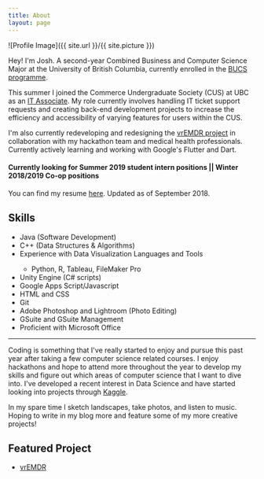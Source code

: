 ```yaml
---
title: About
layout: page
---
```

![Profile Image]({{ site.url }}/{{ site.picture }})

Hey! I'm Josh. A second-year Combined Business and Computer Science Major at the 
University of British Columbia, currently enrolled in the [BUCS programme](https://mybcom.sauder.ubc.ca/courses-money-enrolment/program-requirements/combined-major-in%C2%A0business-and-computer-science).

This summer I joined the Commerce Undergraduate Society (CUS) at UBC as an [IT Associate](http://it.cus.ca/). My role 
currently involves handling IT ticket support requests and creating back-end development projects 
to increase the efficiency and accessibility of varying features for users within the CUS. 

I'm also currently redeveloping and redesigning the [vrEMDR project](https://joshflchan.github.io/lumohacks-vremdr/)
in collaboration with my hackathon team and medical health professionals. Currently actively learning and working
with Google's Flutter and Dart. 

#### Currently looking for Summer 2019 student intern positions || Winter 2018/2019 Co-op positions

You can find my resume [here](http://joshflchan.github.io/assets/files/JoshChan_Resume.pdf). Updated as of September 2018.

## Skills

<ul class="skill-list">
	<li>Java (Software Development)</li>
	<li>C++ (Data Structures & Algorithms)</li>
	<li>Experience with Data Visualization Languages and Tools</li>
	<ul><li>Python, R, Tableau, FileMaker Pro</li></ul>
	<li>Unity Engine (C# scripts)</li>
	<li>Google Apps Script/Javascript</li>
	<li>HTML and CSS</li>
	<li>Git</li>
	<li>Adobe Photoshop and Lightroom (Photo Editing)</li>
	<li>GSuite and GSuite Management</li>
	<li>Proficient with Microsoft Office</li>
</ul>

---


Coding is something that I've really started to enjoy and pursue this past year after taking a few computer science related courses. I enjoy hackathons and hope to attend more throughout the year to develop my skills and figure out which areas of 
computer science that I want to dive into. I've developed a recent interest in Data Science and have started looking into projects through [Kaggle](https://www.kaggle.com/).

In my spare time I sketch landscapes, take photos, and listen to music. Hoping to write in my blog more and feature some of my more creative projects!

## Featured Project

<ul>
	<li><a href="https://joshflchan.github.io/lumohacks-vremdr/">vrEMDR</a></li>
</ul>
